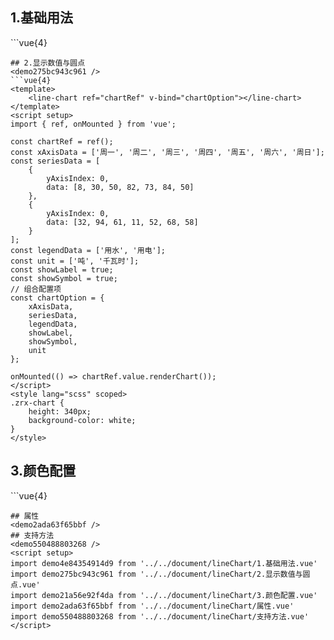 ## 1.基础用法
<demo4e84354914d9 />
```vue{4}
<template>
    <line-chart ref="chartRef" v-bind="chartOption"></line-chart>
</template>
<script setup>
import { ref, onMounted } from 'vue';

const chartRef = ref();
const xAxisData = ['周一', '周二', '周三', '周四', '周五', '周六', '周日'];
const seriesData = [
    {
        yAxisIndex: 0,
        data: [8, 30, 50, 82, 73, 84, 50]
    },
    {
        yAxisIndex: 0,
        data: [32, 94, 61, 11, 52, 68, 58]
    },
    {
        yAxisIndex: 1,
        data: [30, 44, 56, 24, 42, 58, 45]
    }
];
const legendData = ['用水', '用电', '用工'];
const unit = ['吨', '千瓦时', '人'];
const yAxisName = ['左侧y轴', '右侧y轴'];
// 组合配置项
const chartOption = {
    xAxisData,
    seriesData,
    legendData,
    unit,
    yAxisName,
    showSplitLine: false
};

onMounted(() => chartRef.value.renderChart());
</script>
<style lang="scss" scoped>
.zrx-chart {
    height: 340px;
    background-color: white;
}
</style>

```
## 2.显示数值与圆点
<demo275bc943c961 />
```vue{4}
<template>
    <line-chart ref="chartRef" v-bind="chartOption"></line-chart>
</template>
<script setup>
import { ref, onMounted } from 'vue';

const chartRef = ref();
const xAxisData = ['周一', '周二', '周三', '周四', '周五', '周六', '周日'];
const seriesData = [
    {
        yAxisIndex: 0,
        data: [8, 30, 50, 82, 73, 84, 50]
    },
    {
        yAxisIndex: 0,
        data: [32, 94, 61, 11, 52, 68, 58]
    }
];
const legendData = ['用水', '用电'];
const unit = ['吨', '千瓦时'];
const showLabel = true;
const showSymbol = true;
// 组合配置项
const chartOption = {
    xAxisData,
    seriesData,
    legendData,
    showLabel,
    showSymbol,
    unit
};

onMounted(() => chartRef.value.renderChart());
</script>
<style lang="scss" scoped>
.zrx-chart {
    height: 340px;
    background-color: white;
}
</style>

```
## 3.颜色配置
<demo21a56e92f4da />
```vue{4}
<template>
    <line-chart ref="chartRef" v-bind="chartOption"></line-chart>
</template>
<script setup>
import { ref, onMounted } from 'vue';

const chartRef = ref();
const xAxisData = ['周一', '周二', '周三', '周四', '周五', '周六', '周日'];
const seriesData = [
    {
        yAxisIndex: 0,
        data: [8, 30, 50, 82, 73, 84, 50]
    },
    {
        yAxisIndex: 0,
        data: [32, 94, 61, 11, 52, 68, 58]
    }
];
const legendData = ['用水', '用电'];
const unit = ['吨', '千瓦时'];
const color = ['green', 'red'];
const smooth = false;
// 组合配置项
const chartOption = {
    xAxisData,
    seriesData,
    legendData,
    unit,
    color,
    smooth
};

onMounted(() => chartRef.value.renderChart());
</script>
<style lang="scss" scoped>
.zrx-chart {
    height: 340px;
    background-color: white;
}
</style>

```
## 属性
<demo2ada63f65bbf />
## 支持方法
<demo550488803268 />
<script setup>
import demo4e84354914d9 from '../../document/lineChart/1.基础用法.vue'
import demo275bc943c961 from '../../document/lineChart/2.显示数值与圆点.vue'
import demo21a56e92f4da from '../../document/lineChart/3.颜色配置.vue'
import demo2ada63f65bbf from '../../document/lineChart/属性.vue'
import demo550488803268 from '../../document/lineChart/支持方法.vue'
</script>